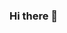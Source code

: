### Hi there 👋

<!--
**niraj9504/niraj9504** is a ✨ _special_ ✨ repository because its `README.md` (this file) appears on your GitHub profile.
<h1 align="center">Hi 👋, I'm Binay </h1>
<h3 align="center">A passionate frontend developer from India</h3>


- 🔭 I’m currently working on **DataStructure, Algorithms, Problem Solving, React.js, Node.js**

- 🌱 I’m currently learning **React.js, Node.js and MongoDB**

- 💬 Ask me about **DataStructure & Algorithms, Problem Solving technique, C++ STL, Web , MERN**

- 📫 How to reach me **bkrbinay2002@gmail.com**

- 📄 Know about my experiences [https://drive.google.com/file/d/11cn2eatDVqJLb5si9VGxnTzB-LGYtz4e/view](https://drive.google.com/file/d/11cn2eatDVqJLb5si9VGxnTzB-LGYtz4e/view)

- ⚡ Fun fact **I sing sometimes**

<h3 align="left">Connect with me:</h3>
<p align="left">
<a href="https://twitter.com/jerky_noah" target="blank"><img align="center" src="https://raw.githubusercontent.com/rahuldkjain/github-profile-readme-generator/master/src/images/icons/Social/twitter.svg" alt="jerky_noah" height="30" width="40" /></a>
<a href="https://linkedin.com/in/connectbinay/" target="blank"><img align="center" src="https://raw.githubusercontent.com/rahuldkjain/github-profile-readme-generator/master/src/images/icons/Social/linked-in-alt.svg" alt="https://www.linkedin.com/in/connectbinay/" height="30" width="40" /></a>
<a href="https://www.leetcode.com/binaykr/" target="blank"><img align="center" src="https://raw.githubusercontent.com/rahuldkjain/github-profile-readme-generator/master/src/images/icons/Social/leet-code.svg" alt="https://leetcode.com/binaykr/" height="30" width="40" /></a>
<a href="https://auth.geeksforgeeks.org/user/https://auth.geeksforgeeks.org/user/bkrbinay2002/practice" target="blank"><img align="center" src="https://raw.githubusercontent.com/rahuldkjain/github-profile-readme-generator/master/src/images/icons/Social/geeks-for-geeks.svg" alt="https://auth.geeksforgeeks.org/user/bkrbinay2002/practice" height="30" width="40" /></a>
</p>

<h3 align="left">Languages and Tools:</h3>
<p align="left"> <a href="https://www.w3schools.com/cpp/" target="_blank" rel="noreferrer"> <img src="https://raw.githubusercontent.com/devicons/devicon/master/icons/cplusplus/cplusplus-original.svg" alt="cplusplus" width="40" height="40"/> </a> <a href="https://www.w3schools.com/css/" target="_blank" rel="noreferrer"> <img src="https://raw.githubusercontent.com/devicons/devicon/master/icons/css3/css3-original-wordmark.svg" alt="css3" width="40" height="40"/> </a> <a href="https://firebase.google.com/" target="_blank" rel="noreferrer"> <img src="https://www.vectorlogo.zone/logos/firebase/firebase-icon.svg" alt="firebase" width="40" height="40"/> </a> <a href="https://www.w3.org/html/" target="_blank" rel="noreferrer"> <img src="https://raw.githubusercontent.com/devicons/devicon/master/icons/html5/html5-original-wordmark.svg" alt="html5" width="40" height="40"/> </a> <a href="https://developer.mozilla.org/en-US/docs/Web/JavaScript" target="_blank" rel="noreferrer"> <img src="https://raw.githubusercontent.com/devicons/devicon/master/icons/javascript/javascript-original.svg" alt="javascript" width="40" height="40"/> </a> <a href="https://www.mongodb.com/" target="_blank" rel="noreferrer"> <img src="https://raw.githubusercontent.com/devicons/devicon/master/icons/mongodb/mongodb-original-wordmark.svg" alt="mongodb" width="40" height="40"/> </a> <a href="https://www.mysql.com/" target="_blank" rel="noreferrer"> <img src="https://raw.githubusercontent.com/devicons/devicon/master/icons/mysql/mysql-original-wordmark.svg" alt="mysql" width="40" height="40"/> </a> <a href="https://nodejs.org" target="_blank" rel="noreferrer"> <img src="https://raw.githubusercontent.com/devicons/devicon/master/icons/nodejs/nodejs-original-wordmark.svg" alt="nodejs" width="40" height="40"/> </a> <a href="https://reactjs.org/" target="_blank" rel="noreferrer"> <img src="https://raw.githubusercontent.com/devicons/devicon/master/icons/react/react-original-wordmark.svg" alt="react" width="40" height="40"/> </a> </p>

<p><img align="left" src="https://github-readme-stats.vercel.app/api/top-langs?username=binaykr02&show_icons=true&locale=en&layout=compact" alt="binaykr02" /></p>

<p>&nbsp;<img align="center" src="https://github-readme-stats.vercel.app/api?username=binaykr02&show_icons=true&locale=en" alt="binaykr02" /></p>

<p><img align="center" src="https://github-readme-streak-stats.herokuapp.com/?user=binaykr02&" alt="binaykr02" /></p>
